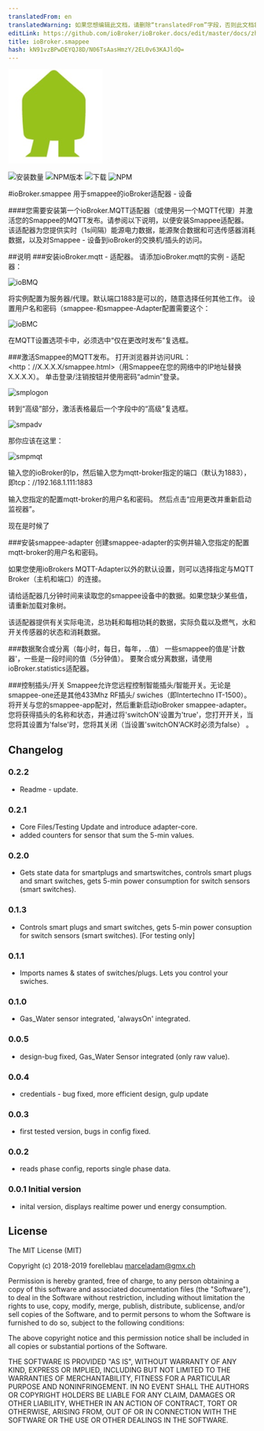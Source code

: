 ```yaml
---
translatedFrom: en
translatedWarning: 如果您想编辑此文档，请删除“translatedFrom”字段，否则此文档将再次自动翻译
editLink: https://github.com/ioBroker/ioBroker.docs/edit/master/docs/zh-cn/adapterref/iobroker.smappee/README.md
title: ioBroker.smappee
hash: kN91vzBPwDEYQJ8D/N06TsAasHmzY/2EL0v63KAJldQ=
---
```

![商标](../../../en/adapterref/iobroker.smappee/admin/smappee.png)

![安装数量](http://iobroker.live/badges/smappee-stable.svg)
![NPM版本](http://img.shields.io/npm/v/iobroker.smappee.svg)
![下载](https://img.shields.io/npm/dm/iobroker.smappee.svg)
![NPM](https://nodei.co/npm/iobroker.smappee.png?downloads=true)

#ioBroker.smappee
用于smappee的ioBroker适配器 - 设备

####您需要安装第一个ioBroker.MQTT适配器（或使用另一个MQTT代理）并激活您的Smappee的MQTT发布。请参阅以下说明，以便安装Smappee适配器。
该适配器为您提供实时（1s间隔）能源电力数据，能源聚合数据和可选传感器消耗数据，以及对Smappee  - 设备到ioBroker的交换机/插头的访问。

##说明
###安装ioBroker.mqtt  - 适配器。
请添加ioBroker.mqtt的实例 - 适配器：

![ioBMQ](https://github.com/forelleblau/ioBroker.smappee/blob/master/admin/ioBrokerMQTTBroker.PNG)

将实例配置为服务器/代理。默认端口1883是可以的，随意选择任何其他工作。
设置用户名和密码（smappee-和smappee-Adapter配置需要这个：

![ioBMC](https://github.com/forelleblau/ioBroker.smappee/blob/master/admin/ioBrokerMQTTConfig.PNG)

在MQTT设置选项卡中，必须选中“仅在更改时发布”复选框。

###激活Smappee的MQTT发布。
打开浏览器并访问URL：<http：//X.X.X.X/smappee.html>（用Smappee在您的网络中的IP地址替换X.X.X.X）。
单击登录/注销按钮并使用密码“admin”登录。

![smplogon](https://github.com/forelleblau/ioBroker.smappee/blob/master/admin/smplogon.png)

转到“高级”部分，激活表格最后一个字段中的“高级”复选框。

![smpadv](https://github.com/forelleblau/ioBroker.smappee/blob/master/admin/smpadv.jpeg)

那你应该在这里：

![smpmqt](https://github.com/forelleblau/ioBroker.smappee/blob/master/admin/smpmqt.png)

输入您的ioBroker的Ip，然后输入您为mqtt-broker指定的端口（默认为1883），即tcp：//192.168.1.111:1883

输入您指定的配置mqtt-broker的用户名和密码。
然后点击“应用更改并重新启动监视器”。

现在是时候了

###安装smappee-adapter
创建smappee-adapter的实例并输入您指定的配置mqtt-broker的用户名和密码。

如果您使用ioBrokers MQTT-Adapter以外的默认设置，则可以选择指定与MQTT Broker（主机和端口）的连接。

请给适配器几分钟时间来读取您的smappee设备中的数据。如果您缺少某些值，请重新加载对象树。

该适配器提供有关实际电流，总功耗和每相功耗的数据，实际负载以及燃气，水和开关传感器的状态和消耗数据。

###数据聚合或分离（每小时，每日，每年，..值）
一些smappee的值是'计数器'，一些是一段时间的值（5分钟值）。
要聚合或分离数据，请使用ioBroker.statistics适配器。

###控制插头/开关
Smappee允许您远程控制智能插头/智能开关。无论是smappee-one还是其他433Mhz RF插头/ swiches（即Intertechno IT-1500）。将开关与您的smappee-app配对，然后重新启动ioBroker smappee-adapter。您将获得插头的名称和状态，并通过将'switchON'设置为'true'，您打开开关，当您将其设置为'false'时，您将其关闭（当设置'switchON'ACK时必须为false） 。

## Changelog

### 0.2.2

-   Readme - update.

### 0.2.1

-   Core Files/Testing Update and introduce adapter-core.
-   added counters for sensor that sum the 5-min values.

### 0.2.0

-   Gets state data for smartplugs and smartswitches, controls smart plugs and smart switches, gets 5-min power consumption for switch sensors (smart switches).

### 0.1.3

-   Controls smart plugs and smart switches, gets 5-min power consuption for switch sensors (smart switches). [For testing only]

### 0.1.1

-   Imports names & states of switches/plugs. Lets you control your swiches.

### 0.1.0

-   Gas_Water sensor integrated, 'alwaysOn' integrated.

### 0.0.5

-   design-bug fixed, Gas_Water Sensor integrated (only raw value).

### 0.0.4

-   credentials - bug fixed, more efficient design, gulp update

### 0.0.3

-   first tested version, bugs in config fixed.

### 0.0.2

-   reads phase config, reports single phase data.

### 0.0.1 Initial version

-   inital version, displays realtime power und energy consumption.

## License

The MIT License (MIT)

Copyright (c) 2018-2019 forelleblau marceladam@gmx.ch

Permission is hereby granted, free of charge, to any person obtaining a copy
of this software and associated documentation files (the "Software"), to deal
in the Software without restriction, including without limitation the rights
to use, copy, modify, merge, publish, distribute, sublicense, and/or sell
copies of the Software, and to permit persons to whom the Software is
furnished to do so, subject to the following conditions:

The above copyright notice and this permission notice shall be included in
all copies or substantial portions of the Software.

THE SOFTWARE IS PROVIDED "AS IS", WITHOUT WARRANTY OF ANY KIND, EXPRESS OR
IMPLIED, INCLUDING BUT NOT LIMITED TO THE WARRANTIES OF MERCHANTABILITY,
FITNESS FOR A PARTICULAR PURPOSE AND NONINFRINGEMENT. IN NO EVENT SHALL THE
AUTHORS OR COPYRIGHT HOLDERS BE LIABLE FOR ANY CLAIM, DAMAGES OR OTHER
LIABILITY, WHETHER IN AN ACTION OF CONTRACT, TORT OR OTHERWISE, ARISING FROM,
OUT OF OR IN CONNECTION WITH THE SOFTWARE OR THE USE OR OTHER DEALINGS IN
THE SOFTWARE.